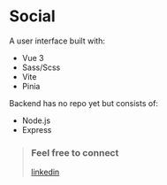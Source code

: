 # Social

A user interface built with:

- Vue 3
- Sass/Scss
- Vite
- Pinia

Backend has no repo yet but consists of:

- Node.js
- Express

> ### Feel free to connect
> [linkedin](https://www.linkedin.com/in/gustaf-johnsson-814664134/)
